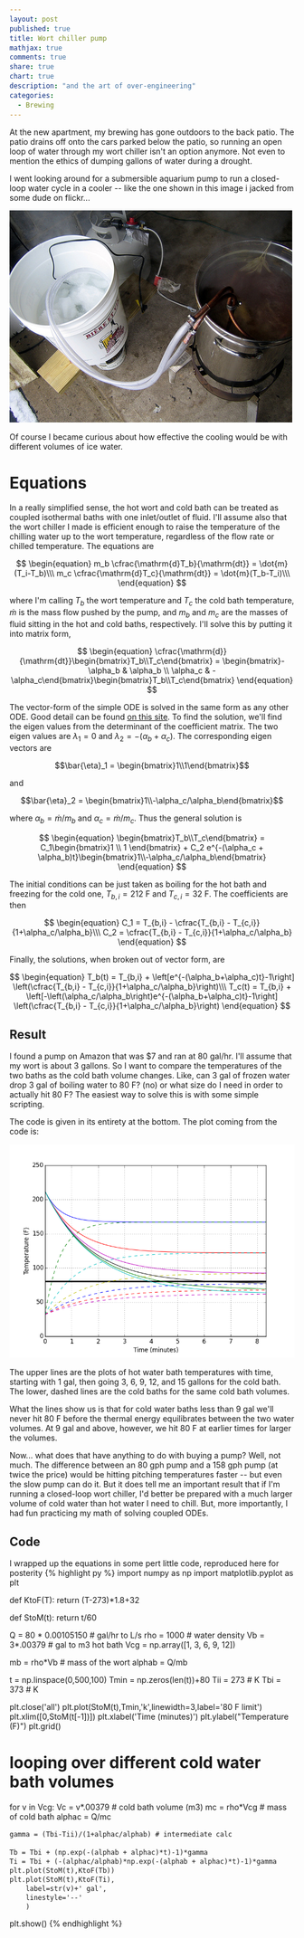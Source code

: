 ```yaml
---
layout: post
published: true
title: Wort chiller pump
mathjax: true
comments: true
share: true
chart: true
description: "and the art of over-engineering"
categories: 
  - Brewing
---
```


At the new apartment, my brewing has gone outdoors to the back patio. The patio drains off onto the cars parked below the patio, so running an open loop of water through my wort chiller isn't an option anymore. Not even to mention the ethics of dumping gallons of water during a drought.

I went looking around for a submersible aquarium pump to run a closed-loop water cycle in a cooler -- like the one shown in this image i jacked from some dude on flickr...

![wort chiller pumping](/images/post/2115697301_ff9c9a3de1.jpg)

Of course I became curious about how effective the cooling would be with different volumes of ice water. 

# Equations
In a really simplified sense, the hot wort and cold bath can be treated as coupled isothermal baths with one inlet/outlet of fluid. I'll assume also that the wort chiller I made is efficient enough to raise the temperature of the chilling water up to the wort  temperature, regardless of the flow rate or chilled temperature. The equations are

$$
\begin{equation}
m_b \cfrac{\mathrm{d}T_b}{\mathrm{dt}} = \dot{m}(T_i-T_b)\\\
m_c \cfrac{\mathrm{d}T_c}{\mathrm{dt}} = \dot{m}(T_b-T_i)\\\
\end{equation}
$$

where I'm calling $T_b$ the wort temperature and $T_c$ the cold bath temperature, $\dot{m}$ is the mass flow pushed by the pump, and $m_b$ and $m_c$ are the masses of fluid sitting in the hot and cold baths, respectively. I'll solve this by putting it into matrix form,

$$
\begin{equation}
\cfrac{\mathrm{d}}{\mathrm{dt}}\begin{bmatrix}T_b\\T_c\end{bmatrix} = \begin{bmatrix}-\alpha_b & \alpha_b \\ \alpha_c & -\alpha_c\end{bmatrix}\begin{bmatrix}T_b\\T_c\end{bmatrix}
\end{equation}
$$

The vector-form of the simple ODE is solved in the same form as any other ODE. Good detail can be found [on this site](http://tutorial.math.lamar.edu/Classes/DE/SolutionsToSystems.aspx). To find the solution, we'll find the eigen values from the determinant of the coefficient matrix. The two eigen values are $\lambda_1 = 0$ and $\lambda_2 = -(\alpha_b + \alpha_c)$. The corresponding eigen vectors are

$$\bar{\eta}_1 = \begin{bmatrix}1\\1\end{bmatrix}$$

and 

$$\bar{\eta}_2 = \begin{bmatrix}1\\-\alpha_c/\alpha_b\end{bmatrix}$$ 

where $\alpha_b = \dot{m}/m_b$ and $\alpha_c = \dot{m}/m_c$. Thus the general solution is

$$
\begin{equation}
\begin{bmatrix}T_b\\T_c\end{bmatrix} = C_1\begin{bmatrix}1 \\ 1 \end{bmatrix} + C_2 e^{-(\alpha_c + \alpha_b)t}\begin{bmatrix}1\\-\alpha_c/\alpha_b\end{bmatrix}
\end{equation}
$$

The initial conditions can be just taken as boiling for the hot bath and freezing for the cold one, $T_{b,i} = 212$ F and $T_{c,i} = 32$ F. The coefficients are then

$$
\begin{equation}
C_1 = T_{b,i} - \cfrac{T_{b,i} - T_{c,i}}{1+\alpha_c/\alpha_b}\\\
C_2 = \cfrac{T_{b,i} - T_{c,i}}{1+\alpha_c/\alpha_b}
\end{equation}
$$

Finally, the solutions, when broken out of vector form, are

$$
\begin{equation}
T_b(t) = T_{b,i} + \left[e^{-(\alpha_b+\alpha_c)t}-1\right] \left(\cfrac{T_{b,i} - T_{c,i}}{1+\alpha_c/\alpha_b}\right)\\\
T_c(t) = T_{b,i} + \left[-\left(\alpha_c/\alpha_b\right)e^{-(\alpha_b+\alpha_c)t}-1\right] \left(\cfrac{T_{b,i} - T_{c,i}}{1+\alpha_c/\alpha_b}\right)
\end{equation}
$$

## Result
I found a pump on Amazon that was $7 and ran at 80 gal/hr. I'll assume that my wort is about 3 gallons. So I want to compare the temperatures of the two baths as the cold bath volume changes. Like, can 3 gal of frozen water drop 3 gal of boiling water to 80 F? (no) or what size do I need in order to actually hit 80 F? The easiest way to solve this is with some simple scripting.

The code is given in its entirety at the bottom. The plot coming from the code is:

![wort chiller temp plots](/images/post/figure_2.png)

The upper lines are the plots of hot water bath temperatures with time, starting with 1 gal, then going 3, 6, 9, 12, and 15 gallons for the cold bath. The lower, dashed lines are the cold baths for the same cold bath volumes.

What the lines show us is that for cold water baths less than 9 gal we'll never hit 80 F before the thermal energy equilibrates between the two water volumes. At 9 gal and above, however, we hit 80 F at earlier times for larger the volumes. 

Now... what does that have anything to do with buying a pump? Well, not much. The difference between an 80 gph pump and a 158 gph pump (at twice the price) would be hitting pitching temperatures faster -- but even the slow pump can do it. But it does tell me an important result that if I'm running a closed-loop wort chiller, I'd better be prepared with a much larger volume of cold water than hot water I need to chill. But, more importantly, I had fun practicing my math of solving coupled ODEs.

## Code
I wrapped up the equations in some pert little code, reproduced here for posterity
{% highlight py %}
import numpy as np
import matplotlib.pyplot as plt

def KtoF(T):
	return (T-273)*1.8+32

def StoM(t):
	return t/60

Q = 80 * 0.00105150 # gal/hr to L/s
rho = 1000     		# water density 
Vb = 3*.00379  		# gal to m3 hot bath
Vcg = np.array([1, 3, 6, 9, 12])

mb = rho*Vb  		# mass of the wort
alphab = Q/mb

t = np.linspace(0,500,100)
Tmin = np.zeros(len(t))+80
Tii = 273 			# K
Tbi = 373 			# K

plt.close('all')
plt.plot(StoM(t),Tmin,'k',linewidth=3,label='80 F limit')
plt.xlim([0,StoM(t[-1])])
plt.xlabel('Time (minutes)')
plt.ylabel("Temperature (F)")
plt.grid()

# looping over different cold water bath volumes
for v in Vcg:
	Vc = v*.00379	# cold bath volume (m3)
	mc = rho*Vcg 	# mass of cold bath
	alphac = Q/mc

	gamma = (Tbi-Tii)/(1+alphac/alphab) # intermediate calc

	Tb = Tbi + (np.exp(-(alphab + alphac)*t)-1)*gamma
	Ti = Tbi + (-(alphac/alphab)*np.exp(-(alphab + alphac)*t)-1)*gamma
	plt.plot(StoM(t),KtoF(Tb))
	plt.plot(StoM(t),KtoF(Ti),
		label=str(v)+' gal',
		linestyle='--'
		)
plt.show()
{% endhighlight %}